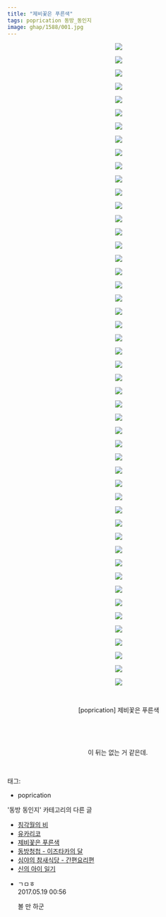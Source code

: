 ```yaml
---
title: "제비꽃은 푸른색"
tags: poprication 동방_동인지
image: ghap/1588/001.jpg
---
```

<div class="article">
<p style="text-align: center; clear: none; float: none;"><img src="{{ site.nasurl }}/ghap/1588/001.jpg"/></p>
<p style="text-align: center; clear: none; float: none;"><img src="{{ site.nasurl }}/ghap/1588/002.jpg"/></p>
<p style="text-align: center; clear: none; float: none;"><img src="{{ site.nasurl }}/ghap/1588/003.jpg"/></p>
<p style="text-align: center; clear: none; float: none;"><img src="{{ site.nasurl }}/ghap/1588/004.jpg"/></p>
<p style="text-align: center; clear: none; float: none;"><img src="{{ site.nasurl }}/ghap/1588/005.jpg"/></p>
<p style="text-align: center; clear: none; float: none;"><img src="{{ site.nasurl }}/ghap/1588/006.jpg"/></p>
<p style="text-align: center; clear: none; float: none;"><img src="{{ site.nasurl }}/ghap/1588/007.jpg"/></p>
<p style="text-align: center; clear: none; float: none;"><img src="{{ site.nasurl }}/ghap/1588/008.jpg"/></p>
<p style="text-align: center; clear: none; float: none;"><img src="{{ site.nasurl }}/ghap/1588/009.jpg"/></p>
<p style="text-align: center; clear: none; float: none;"><img src="{{ site.nasurl }}/ghap/1588/010.jpg"/></p>
<p style="text-align: center; clear: none; float: none;"><img src="{{ site.nasurl }}/ghap/1588/011.jpg"/></p>
<p style="text-align: center; clear: none; float: none;"><img src="{{ site.nasurl }}/ghap/1588/012.jpg"/></p>
<p style="text-align: center; clear: none; float: none;"><img src="{{ site.nasurl }}/ghap/1588/013.jpg"/></p>
<p style="text-align: center; clear: none; float: none;"><img src="{{ site.nasurl }}/ghap/1588/014.jpg"/></p>
<p style="text-align: center; clear: none; float: none;"><img src="{{ site.nasurl }}/ghap/1588/015.jpg"/></p>
<p style="text-align: center; clear: none; float: none;"><img src="{{ site.nasurl }}/ghap/1588/016.jpg"/></p>
<p style="text-align: center; clear: none; float: none;"><img src="{{ site.nasurl }}/ghap/1588/017.jpg"/></p>
<p style="text-align: center; clear: none; float: none;"><img src="{{ site.nasurl }}/ghap/1588/018.jpg"/></p>
<p style="text-align: center; clear: none; float: none;"><img src="{{ site.nasurl }}/ghap/1588/019.jpg"/></p>
<p style="text-align: center; clear: none; float: none;"><img src="{{ site.nasurl }}/ghap/1588/020.jpg"/></p>
<p style="text-align: center; clear: none; float: none;"><img src="{{ site.nasurl }}/ghap/1588/021.jpg"/></p>
<p style="text-align: center; clear: none; float: none;"><img src="{{ site.nasurl }}/ghap/1588/022.jpg"/></p>
<p style="text-align: center; clear: none; float: none;"><img src="{{ site.nasurl }}/ghap/1588/023.jpg"/></p>
<p style="text-align: center; clear: none; float: none;"><img src="{{ site.nasurl }}/ghap/1588/024.jpg"/></p>
<p style="text-align: center; clear: none; float: none;"><img src="{{ site.nasurl }}/ghap/1588/025.jpg"/></p>
<p style="text-align: center; clear: none; float: none;"><img src="{{ site.nasurl }}/ghap/1588/026.jpg"/></p>
<p style="text-align: center; clear: none; float: none;"><img src="{{ site.nasurl }}/ghap/1588/027.jpg"/></p>
<p style="text-align: center; clear: none; float: none;"><img src="{{ site.nasurl }}/ghap/1588/028.jpg"/></p>
<p style="text-align: center; clear: none; float: none;"><img src="{{ site.nasurl }}/ghap/1588/029.jpg"/></p>
<p style="text-align: center; clear: none; float: none;"><img src="{{ site.nasurl }}/ghap/1588/030.jpg"/></p>
<p style="text-align: center; clear: none; float: none;"><img src="{{ site.nasurl }}/ghap/1588/031.jpg"/></p>
<p style="text-align: center; clear: none; float: none;"><img src="{{ site.nasurl }}/ghap/1588/032.jpg"/></p>
<p style="text-align: center; clear: none; float: none;"><img src="{{ site.nasurl }}/ghap/1588/033.jpg"/></p>
<p style="text-align: center; clear: none; float: none;"><img src="{{ site.nasurl }}/ghap/1588/034.jpg"/></p>
<p style="text-align: center; clear: none; float: none;"><img src="{{ site.nasurl }}/ghap/1588/035.jpg"/></p>
<p style="text-align: center; clear: none; float: none;"><img src="{{ site.nasurl }}/ghap/1588/036.jpg"/></p>
<p style="text-align: center; clear: none; float: none;"><img src="{{ site.nasurl }}/ghap/1588/037.jpg"/></p>
<p style="text-align: center; clear: none; float: none;"><img src="{{ site.nasurl }}/ghap/1588/038.jpg"/></p>
<p style="text-align: center; clear: none; float: none;"><img src="{{ site.nasurl }}/ghap/1588/039.jpg"/></p>
<p style="text-align: center; clear: none; float: none;"><img src="{{ site.nasurl }}/ghap/1588/040.jpg"/></p>
<p style="text-align: center; clear: none; float: none;"><img src="{{ site.nasurl }}/ghap/1588/041.jpg"/></p>
<p style="text-align: center; clear: none; float: none;"><img src="{{ site.nasurl }}/ghap/1588/042.jpg"/></p>
<p style="text-align: center; clear: none; float: none;"><img src="{{ site.nasurl }}/ghap/1588/043.jpg"/></p>
<p style="text-align: center; clear: none; float: none;"><img src="{{ site.nasurl }}/ghap/1588/044.jpg"/></p>
<p style="text-align: center; clear: none; float: none;"><img src="{{ site.nasurl }}/ghap/1588/045.jpg"/></p>
<p style="text-align: center; clear: none; float: none;"><img src="{{ site.nasurl }}/ghap/1588/046.jpg"/></p>
<p style="text-align: center; clear: none; float: none;"><img src="{{ site.nasurl }}/ghap/1588/047.jpg"/></p>
<p style="text-align: center; clear: none; float: none;"><img src="{{ site.nasurl }}/ghap/1588/048.jpg"/></p>
<p style="text-align: center; clear: none; float: none;"><img src="{{ site.nasurl }}/ghap/1588/049.jpg"/></p>
<p style="text-align: center; clear: none; float: none;"><br/></p>
<p style="text-align: center; clear: none; float: none;">[poprication] 제비꽃은 푸른색</p>
<p style="text-align: center; clear: none; float: none;"><br/></p>
<p style="text-align: center; clear: none; float: none;"><br/></p>
<p style="text-align: center; clear: none; float: none;">이 뒤는 없는 거 같은데. </p>
<p><br/></p>
</div><div class="tagTrail">
<p>태그: </p>
<ul>
<li>poprication</li>
</ul>
</div><div class="another">
<p>'동방 동인지' 카테고리의 다른 글</p>
<ul>
<li><a href="/2016-08-15-ghap_1591">침각월의 비</a></li>
<li><a href="/2016-08-15-ghap_1590">유카리코</a></li>
<li><a href="/2016-08-15-ghap_1588">제비꽃은 푸른색</a></li>
<li><a href="/2016-08-15-ghap_1586">동방청첩 - 이즈타카의 달</a></li>
<li><a href="/2016-08-15-ghap_1584">심야의 참새식당 - 간편요리편</a></li>
<li><a href="/2016-08-15-ghap_1583">신의 아이 일기</a></li>
</ul>
</div><div class="cb_module cb_fluid">
<div class="cb_wrt cb_profile">
<div class="comment">
<ul>
<li class="cb_thumb_off" id="comment14992673">
<div class="cb_comment_area">
<div class="cb_info_area">
<div class="cb_section">
<span class="cb_nick_name">ㄱㅁㅎ</span>
</div>
<div class="cb_section">
<span class="cb_date">2017.05.19 00:56 </span>
</div>
</div>
<div class="cb_dsc_comment">
<p class="cb_dsc">
											볼 만 하군
										</p>
</div>
</div></li>
</ul>
</div>
</div><!-- commentList close -->
</div>